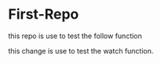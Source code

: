 # First-Repo
this repo is use to test the follow function


this change is use to test the watch function.
